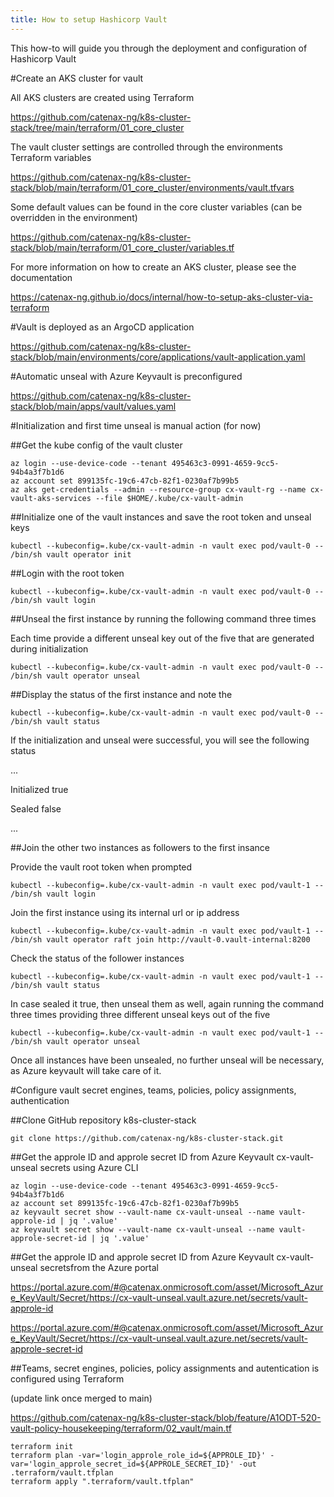 ```yaml
---
title: How to setup Hashicorp Vault
---
```


This how-to will guide you through the deployment and configuration of Hashicorp Vault

#Create an AKS cluster for vault

All AKS clusters are created using Terraform

https://github.com/catenax-ng/k8s-cluster-stack/tree/main/terraform/01_core_cluster

The vault cluster settings are controlled through the environments Terraform variables

https://github.com/catenax-ng/k8s-cluster-stack/blob/main/terraform/01_core_cluster/environments/vault.tfvars

Some default values can be found in the core cluster variables (can be overridden in the environment)

https://github.com/catenax-ng/k8s-cluster-stack/blob/main/terraform/01_core_cluster/variables.tf

For more information on how to create an AKS cluster, please see the documentation

https://catenax-ng.github.io/docs/internal/how-to-setup-aks-cluster-via-terraform

#Vault is deployed as an ArgoCD application

https://github.com/catenax-ng/k8s-cluster-stack/blob/main/environments/core/applications/vault-application.yaml

#Automatic unseal with Azure Keyvault is preconfigured

https://github.com/catenax-ng/k8s-cluster-stack/blob/main/apps/vault/values.yaml

#Initialization and first time unseal is manual action (for now)

##Get the kube config of the vault cluster

```
az login --use-device-code --tenant 495463c3-0991-4659-9cc5-94b4a3f7b1d6
az account set 899135fc-19c6-47cb-82f1-0230af7b99b5
az aks get-credentials --admin --resource-group cx-vault-rg --name cx-vault-aks-services --file $HOME/.kube/cx-vault-admin
```

##Initialize one of the vault instances and save the root token and unseal keys

`kubectl --kubeconfig=.kube/cx-vault-admin -n vault exec pod/vault-0 -- /bin/sh vault operator init`

##Login with the root token

`kubectl --kubeconfig=.kube/cx-vault-admin -n vault exec pod/vault-0 -- /bin/sh vault login`

##Unseal the first instance by running the following command three times

Each time provide a different unseal key out of the five that are generated during initialization

`kubectl --kubeconfig=.kube/cx-vault-admin -n vault exec pod/vault-0 -- /bin/sh vault operator unseal`

##Display the status of the first instance and note the 

`kubectl --kubeconfig=.kube/cx-vault-admin -n vault exec pod/vault-0 -- /bin/sh vault status`

If the initialization and unseal were successful, you will see the following status

...

Initialized              true

Sealed                   false

...

##Join the other two instances as followers to the first insance

Provide the vault root token when prompted

`kubectl --kubeconfig=.kube/cx-vault-admin -n vault exec pod/vault-1 -- /bin/sh vault login`

Join the first instance using its internal url or ip address

`kubectl --kubeconfig=.kube/cx-vault-admin -n vault exec pod/vault-1 -- /bin/sh vault operator raft join http://vault-0.vault-internal:8200`

Check the status of the follower instances

`kubectl --kubeconfig=.kube/cx-vault-admin -n vault exec pod/vault-1 -- /bin/sh vault status`

In case sealed it true, then unseal them as well, again running the command three times providing three different unseal keys out of the five

`kubectl --kubeconfig=.kube/cx-vault-admin -n vault exec pod/vault-1 -- /bin/sh vault operator unseal`

Once all instances have been unsealed, no further unseal will be necessary, as Azure keyvault will take care of it.

#Configure vault secret engines, teams, policies, policy assignments, authentication

##Clone GitHub repository k8s-cluster-stack

`git clone https://github.com/catenax-ng/k8s-cluster-stack.git`

##Get the approle ID and approle secret ID from Azure Keyvault cx-vault-unseal secrets using Azure CLI

```
az login --use-device-code --tenant 495463c3-0991-4659-9cc5-94b4a3f7b1d6
az account set 899135fc-19c6-47cb-82f1-0230af7b99b5
az keyvault secret show --vault-name cx-vault-unseal --name vault-approle-id | jq '.value'
az keyvault secret show --vault-name cx-vault-unseal --name vault-approle-secret-id | jq '.value'
```

##Get the approle ID and approle secret ID from Azure Keyvault cx-vault-unseal secretsfrom the Azure portal

https://portal.azure.com/#@catenax.onmicrosoft.com/asset/Microsoft_Azure_KeyVault/Secret/https://cx-vault-unseal.vault.azure.net/secrets/vault-approle-id

https://portal.azure.com/#@catenax.onmicrosoft.com/asset/Microsoft_Azure_KeyVault/Secret/https://cx-vault-unseal.vault.azure.net/secrets/vault-approle-secret-id

##Teams, secret engines, policies, policy assignments and autentication is configured using Terraform

(update link once merged to main)

https://github.com/catenax-ng/k8s-cluster-stack/blob/feature/A1ODT-520-vault-policy-housekeeping/terraform/02_vault/main.tf

```
terraform init
terraform plan -var='login_approle_role_id=${APPROLE_ID}' -var='login_approle_secret_id=${APPROLE_SECRET_ID}' -out .terraform/vault.tfplan
terraform apply ".terraform/vault.tfplan"
```
